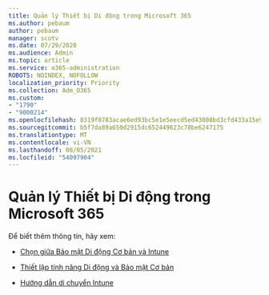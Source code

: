 ```yaml
---
title: Quản lý Thiết bị Di động trong Microsoft 365
ms.author: pebaum
author: pebaum
manager: scotv
ms.date: 07/29/2020
ms.audience: Admin
ms.topic: article
ms.service: o365-administration
ROBOTS: NOINDEX, NOFOLLOW
localization_priority: Priority
ms.collection: Adm_O365
ms.custom:
- "1790"
- "9000214"
ms.openlocfilehash: 8319f0783acae6ed93bc5e1e5eecd5ed43008bd3cfd433a15e912e175a522f9d
ms.sourcegitcommit: b5f7da89a650d2915dc652449623c78be6247175
ms.translationtype: MT
ms.contentlocale: vi-VN
ms.lasthandoff: 08/05/2021
ms.locfileid: "54097904"
---
```

# <a name="mobile-device-management-in-microsoft-365"></a>Quản lý Thiết bị Di động trong Microsoft 365

Để biết thêm thông tin, hãy xem: 

- [Chọn giữa Bảo mật Di động Cơ bản và Intune](https://docs.microsoft.com/office365/securitycompliance/choose-between-mdm-and-intune)

- [Thiết lập tính năng Di động và Bảo mật Cơ bản](https://support.office.com/article/Set-up-Mobile-Device-Management-MDM-in-Office-365-dd892318-bc44-4eb1-af00-9db5430be3cd)

- [Hướng dẫn di chuyển Intune](https://docs.microsoft.com/intune/migration-guide)